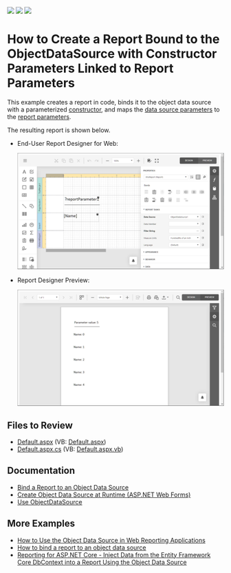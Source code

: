 <!-- default badges list -->
![](https://img.shields.io/endpoint?url=https://codecentral.devexpress.com/api/v1/VersionRange/128602693/2023.2)
[![](https://img.shields.io/badge/Open_in_DevExpress_Support_Center-FF7200?style=flat-square&logo=DevExpress&logoColor=white)](https://supportcenter.devexpress.com/ticket/details/T415910)
[![](https://img.shields.io/badge/📖_How_to_use_DevExpress_Examples-e9f6fc?style=flat-square)](https://docs.devexpress.com/GeneralInformation/403183)
<!-- default badges end -->
# How to Create a Report Bound to the ObjectDataSource with Constructor Parameters Linked to Report Parameters


This example creates a report in code, binds it to the object data source with a parameterized [constructor](https://docs.devexpress.com/CoreLibraries/DevExpress.DataAccess.ObjectBinding.ObjectDataSource.Constructor), and maps the [data source parameters](https://docs.devexpress.com/CoreLibraries/DevExpress.DataAccess.ObjectBinding.ObjectDataSource.Parameters) to the [report parameters](https://docs.devexpress.com/XtraReports/4812).

The resulting report is shown below.

- End-User Report Designer for Web:

    ![Report Designer - a report bound to the object data source](Images/designer.png)

- Report Designer Preview: 

    ![Designer Preview - a report bound to the object data source](Images/viewer.png)


## Files to Review

- [Default.aspx](CS/DXWebApplication1/Default.aspx) (VB: [Default.aspx](VB/DXWebApplication1/DXWebApplication1/Default.aspx))
- [Default.aspx.cs](CS/DXWebApplication1/Default.aspx.cs) (VB: [Default.aspx.vb](VB/DXWebApplication1/DXWebApplication1/Default.aspx.vb))

## Documentation

- [Bind a Report to an Object Data Source](https://docs.devexpress.com/XtraReports/17784)
- [Create Object Data Source at Runtime (ASP.NET Web Forms)](https://docs.devexpress.com/XtraReports/401900)
- [Use ObjectDataSource](https://docs.devexpress.com/CoreLibraries/403658) 

## More Examples

- [How to Use the Object Data Source in Web Reporting Applications](https://github.com/DevExpress-Examples/Reporting-Object-Data-Source-Web-Application) 
- [How to bind a report to an object data source](https://github.com/DevExpress-Examples/reporting-winforms-bind-object-data-source-runtime)
- [Reporting for ASP.NET Core - Inject Data from the Entity Framework Core DbContext into a Report Using the Object Data Source](https://github.com/DevExpress-Examples/reporting-asp-net-core-inject-data-from-efcore-dbcontext-into-report-using-object-data-source)
